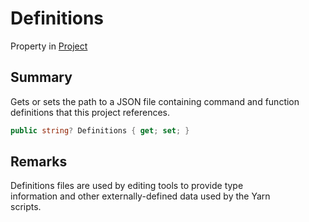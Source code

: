 # Definitions

Property in [Project](yarn.compiler.project.md)

## Summary

Gets or sets the path to a JSON file containing command and function\
definitions that this project references.

```csharp
public string? Definitions { get; set; }
```

## Remarks

Definitions files are used by editing tools to provide type\
information and other externally-defined data used by the Yarn\
scripts.
